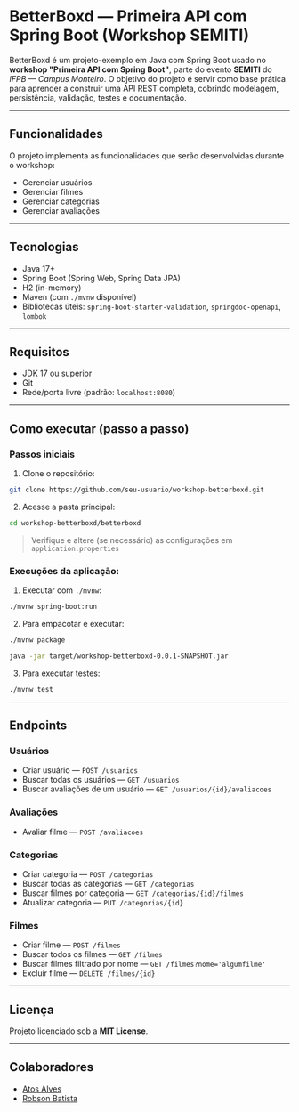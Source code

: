 # BetterBoxd — Primeira API com Spring Boot (Workshop SEMITI)

BetterBoxd é um projeto-exemplo em Java com Spring Boot usado no **workshop "Primeira API com Spring Boot"**, parte do evento **SEMITI** do _IFPB — Campus Monteiro_. O objetivo do projeto é servir como base prática para aprender a construir uma API REST completa, cobrindo modelagem, persistência, validação, testes e documentação.

---

## Funcionalidades

O projeto implementa as funcionalidades que serão desenvolvidas durante o workshop:

- Gerenciar usuários
- Gerenciar filmes
- Gerenciar categorias
- Gerenciar avaliações

---

## Tecnologias

- Java 17+
- Spring Boot (Spring Web, Spring Data JPA)
- H2 (in-memory)
- Maven (com `./mvnw` disponível)
- Bibliotecas úteis: `spring-boot-starter-validation`, `springdoc-openapi`, `lombok`

---

## Requisitos

- JDK 17 ou superior
- Git
- Rede/porta livre (padrão: `localhost:8080`)

---

## Como executar (passo a passo)

### Passos iniciais

1.  Clone o repositório:

```bash
git clone https://github.com/seu-usuario/workshop-betterboxd.git
```

2.  Acesse a pasta principal:

```bash
cd workshop-betterboxd/betterboxd
```

> Verifique e altere (se necessário) as configurações em `application.properties`

### Execuções da aplicação:

1.  Executar com `./mvnw`:

```bash
./mvnw spring-boot:run
```

2. Para empacotar e executar:

```bash
./mvnw package
```

```bash
java -jar target/workshop-betterboxd-0.0.1-SNAPSHOT.jar
```

3. Para executar testes:

```bash
./mvnw test
```

---

## Endpoints

### Usuários

- Criar usuário — `POST /usuarios`
- Buscar todas os usuários — `GET /usuarios`
- Buscar avaliações de um usuário — `GET /usuarios/{id}/avaliacoes`

### Avaliações

- Avaliar filme — `POST /avaliacoes`

### Categorias

- Criar categoria — `POST /categorias`
- Buscar todas as categorias — `GET /categorias`
- Buscar filmes por categoria — `GET /categorias/{id}/filmes`
- Atualizar categoria — `PUT /categorias/{id}`

### Filmes

- Criar filme — `POST /filmes`
- Buscar todos os filmes — `GET /filmes`
- Buscar filmes filtrado por nome — `GET /filmes?nome='algumfilme'`
- Excluir filme — `DELETE /filmes/{id}`

---

## Licença

Projeto licenciado sob a **MIT License**.

---

## Colaboradores

- [Atos Alves](https://github.com/atosalves)
- [Robson Batista](https://github.com/robsoncaliban)
